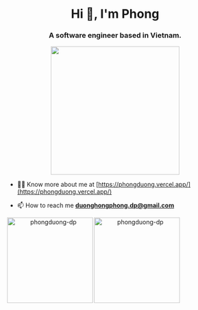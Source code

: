 <h1 align="center">Hi 👋, I'm Phong</h1>
<h3 align="center">A software engineer based in Vietnam.</h3>

<p align="center">
  <img src="https://user-images.githubusercontent.com/74038190/225813708-98b745f2-7d22-48cf-9150-083f1b00d6c9.gif" width="300px">
</p>

- 👨‍💻 Know more about me at [https://phongduong.vercel.app/](https://phongduong.vercel.app/)

- 📫 How to reach me **duonghongphong.dp@gmail.com**

<div style="display: flex; flex-direction: row;" align = "center">
 <img align="left" src="https://github-readme-stats.vercel.app/api/top-langs?username=phongduong-dp&show_icons=true&locale=en&layout=compact" alt="phongduong-dp" height = "200px" />

 <img align="center" src="https://github-readme-stats.vercel.app/api?username=phongduong-dp&show_icons=true&locale=en" alt="phongduong-dp" height = "200px" />

</div>




